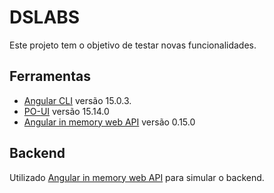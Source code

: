 # DSLABS
Este projeto tem o objetivo de testar novas funcionalidades.

## Ferramentas
* [Angular CLI](https://github.com/angular/angular-cli) versão 15.0.3.
* [PO-UI](https://po-ui.io/) versão 15.14.0
* [Angular in memory web API](https://www.npmjs.com/package/angular-in-memory-web-api) versão 0.15.0

## Backend
Utilizado [Angular in memory web API](https://www.npmjs.com/package/angular-in-memory-web-api) para simular o backend.
